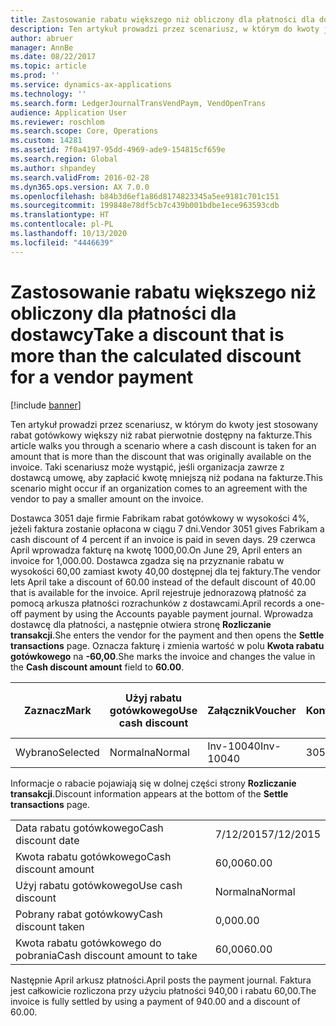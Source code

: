 ```yaml
---
title: Zastosowanie rabatu większego niż obliczony dla płatności dla dostawcy
description: Ten artykuł prowadzi przez scenariusz, w którym do kwoty jest stosowany rabat gotówkowy większy niż rabat pierwotnie dostępny na fakturze. Taki scenariusz może wystąpić, jeśli organizacja zawrze z dostawcą umowę, aby zapłacić kwotę mniejszą niż podana na fakturze.
author: abruer
manager: AnnBe
ms.date: 08/22/2017
ms.topic: article
ms.prod: ''
ms.service: dynamics-ax-applications
ms.technology: ''
ms.search.form: LedgerJournalTransVendPaym, VendOpenTrans
audience: Application User
ms.reviewer: roschlom
ms.search.scope: Core, Operations
ms.custom: 14281
ms.assetid: 7f0a4197-95dd-4969-ade9-154815cf659e
ms.search.region: Global
ms.author: shpandey
ms.search.validFrom: 2016-02-28
ms.dyn365.ops.version: AX 7.0.0
ms.openlocfilehash: b84b3d6ef1a86d8174823345a5ee9181c701c151
ms.sourcegitcommit: 199848e78df5cb7c439b001bdbe1ece963593cdb
ms.translationtype: HT
ms.contentlocale: pl-PL
ms.lasthandoff: 10/13/2020
ms.locfileid: "4446639"
---
```

# <a name="take-a-discount-that-is-more-than-the-calculated-discount-for-a-vendor-payment"></a><span data-ttu-id="f8665-104">Zastosowanie rabatu większego niż obliczony dla płatności dla dostawcy</span><span class="sxs-lookup"><span data-stu-id="f8665-104">Take a discount that is more than the calculated discount for a vendor payment</span></span>

[!include [banner](../includes/banner.md)]

<span data-ttu-id="f8665-105">Ten artykuł prowadzi przez scenariusz, w którym do kwoty jest stosowany rabat gotówkowy większy niż rabat pierwotnie dostępny na fakturze.</span><span class="sxs-lookup"><span data-stu-id="f8665-105">This article walks you through a scenario where a cash discount is taken for an amount that is more than the discount that was originally available on the invoice.</span></span> <span data-ttu-id="f8665-106">Taki scenariusz może wystąpić, jeśli organizacja zawrze z dostawcą umowę, aby zapłacić kwotę mniejszą niż podana na fakturze.</span><span class="sxs-lookup"><span data-stu-id="f8665-106">This scenario might occur if an organization comes to an agreement with the vendor to pay a smaller amount on the invoice.</span></span> 

<span data-ttu-id="f8665-107">Dostawca 3051 daje firmie Fabrikam rabat gotówkowy w wysokości 4%, jeżeli faktura zostanie opłacona w ciągu 7 dni.</span><span class="sxs-lookup"><span data-stu-id="f8665-107">Vendor 3051 gives Fabrikam a cash discount of 4 percent if an invoice is paid in seven days.</span></span> <span data-ttu-id="f8665-108">29 czerwca April wprowadza fakturę na kwotę 1000,00.</span><span class="sxs-lookup"><span data-stu-id="f8665-108">On June 29, April enters an invoice for 1,000.00.</span></span> <span data-ttu-id="f8665-109">Dostawca zgadza się na przyznanie rabatu w wysokości 60,00 zamiast kwoty 40,00 dostępnej dla tej faktury.</span><span class="sxs-lookup"><span data-stu-id="f8665-109">The vendor lets April take a discount of 60.00 instead of the default discount of 40.00 that is available for the invoice.</span></span> <span data-ttu-id="f8665-110">April rejestruje jednorazową płatność za pomocą arkusza płatności rozrachunków z dostawcami.</span><span class="sxs-lookup"><span data-stu-id="f8665-110">April records a one-off payment by using the Accounts payable payment journal.</span></span> <span data-ttu-id="f8665-111">Wprowadza dostawcę dla płatności, a następnie otwiera stronę **Rozliczanie transakcji**.</span><span class="sxs-lookup"><span data-stu-id="f8665-111">She enters the vendor for the payment and then opens the **Settle transactions** page.</span></span> <span data-ttu-id="f8665-112">Oznacza fakturę i zmienia wartość w polu **Kwota rabatu gotówkowego** na **-60,00**.</span><span class="sxs-lookup"><span data-stu-id="f8665-112">She marks the invoice and changes the value in the **Cash discount amount** field to **60.00**.</span></span>

| <span data-ttu-id="f8665-113">Zaznacz</span><span class="sxs-lookup"><span data-stu-id="f8665-113">Mark</span></span>     | <span data-ttu-id="f8665-114">Użyj rabatu gotówkowego</span><span class="sxs-lookup"><span data-stu-id="f8665-114">Use cash discount</span></span> | <span data-ttu-id="f8665-115">Załącznik</span><span class="sxs-lookup"><span data-stu-id="f8665-115">Voucher</span></span>   | <span data-ttu-id="f8665-116">Konto</span><span class="sxs-lookup"><span data-stu-id="f8665-116">Account</span></span> | <span data-ttu-id="f8665-117">Data</span><span class="sxs-lookup"><span data-stu-id="f8665-117">Date</span></span>      | <span data-ttu-id="f8665-118">Data wymagalności</span><span class="sxs-lookup"><span data-stu-id="f8665-118">Due date</span></span>  | <span data-ttu-id="f8665-119">Faktura</span><span class="sxs-lookup"><span data-stu-id="f8665-119">Invoice</span></span> | <span data-ttu-id="f8665-120">Kwota w walucie transakcji</span><span class="sxs-lookup"><span data-stu-id="f8665-120">Amount in transaction currency</span></span> | <span data-ttu-id="f8665-121">Waluta</span><span class="sxs-lookup"><span data-stu-id="f8665-121">Currency</span></span> | <span data-ttu-id="f8665-122">Kwota do rozliczenia</span><span class="sxs-lookup"><span data-stu-id="f8665-122">Amount to settle</span></span> |
|----------|-------------------|-----------|---------|-----------|-----------|---------|--------------------------------|----------|------------------|
| <span data-ttu-id="f8665-123">Wybrano</span><span class="sxs-lookup"><span data-stu-id="f8665-123">Selected</span></span> | <span data-ttu-id="f8665-124">Normalna</span><span class="sxs-lookup"><span data-stu-id="f8665-124">Normal</span></span>            | <span data-ttu-id="f8665-125">Inv-10040</span><span class="sxs-lookup"><span data-stu-id="f8665-125">Inv-10040</span></span> | <span data-ttu-id="f8665-126">3051</span><span class="sxs-lookup"><span data-stu-id="f8665-126">3051</span></span>    | <span data-ttu-id="f8665-127">6/29/2015</span><span class="sxs-lookup"><span data-stu-id="f8665-127">6/29/2015</span></span> | <span data-ttu-id="f8665-128">7/29/2015</span><span class="sxs-lookup"><span data-stu-id="f8665-128">7/29/2015</span></span> | <span data-ttu-id="f8665-129">10040</span><span class="sxs-lookup"><span data-stu-id="f8665-129">10040</span></span>   | <span data-ttu-id="f8665-130">1000,00</span><span class="sxs-lookup"><span data-stu-id="f8665-130">1,000.00</span></span>                       | <span data-ttu-id="f8665-131">USD</span><span class="sxs-lookup"><span data-stu-id="f8665-131">USD</span></span>      | <span data-ttu-id="f8665-132">940,00</span><span class="sxs-lookup"><span data-stu-id="f8665-132">940.00</span></span>           |

<span data-ttu-id="f8665-133">Informacje o rabacie pojawiają się w dolnej części strony **Rozliczanie transakcji**.</span><span class="sxs-lookup"><span data-stu-id="f8665-133">Discount information appears at the bottom of the **Settle transactions** page.</span></span>

|                              |           |
|------------------------------|-----------|
| <span data-ttu-id="f8665-134">Data rabatu gotówkowego</span><span class="sxs-lookup"><span data-stu-id="f8665-134">Cash discount date</span></span>           | <span data-ttu-id="f8665-135">7/12/2015</span><span class="sxs-lookup"><span data-stu-id="f8665-135">7/12/2015</span></span> |
| <span data-ttu-id="f8665-136">Kwota rabatu gotówkowego</span><span class="sxs-lookup"><span data-stu-id="f8665-136">Cash discount amount</span></span>         | <span data-ttu-id="f8665-137">60,00</span><span class="sxs-lookup"><span data-stu-id="f8665-137">60.00</span></span>     |
| <span data-ttu-id="f8665-138">Użyj rabatu gotówkowego</span><span class="sxs-lookup"><span data-stu-id="f8665-138">Use cash discount</span></span>            | <span data-ttu-id="f8665-139">Normalna</span><span class="sxs-lookup"><span data-stu-id="f8665-139">Normal</span></span>    |
| <span data-ttu-id="f8665-140">Pobrany rabat gotówkowy</span><span class="sxs-lookup"><span data-stu-id="f8665-140">Cash discount taken</span></span>          | <span data-ttu-id="f8665-141">0,00</span><span class="sxs-lookup"><span data-stu-id="f8665-141">0.00</span></span>      |
| <span data-ttu-id="f8665-142">Kwota rabatu gotówkowego do pobrania</span><span class="sxs-lookup"><span data-stu-id="f8665-142">Cash discount amount to take</span></span> | <span data-ttu-id="f8665-143">60,00</span><span class="sxs-lookup"><span data-stu-id="f8665-143">60.00</span></span>     |

<span data-ttu-id="f8665-144">Następnie April arkusz płatności.</span><span class="sxs-lookup"><span data-stu-id="f8665-144">April posts the payment journal.</span></span> <span data-ttu-id="f8665-145">Faktura jest całkowicie rozliczona przy użyciu płatności 940,00 i rabatu 60,00.</span><span class="sxs-lookup"><span data-stu-id="f8665-145">The invoice is fully settled by using a payment of 940.00 and a discount of 60.00.</span></span>



